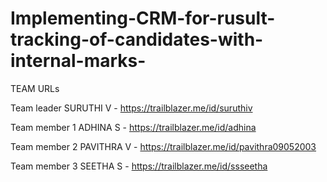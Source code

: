 # Implementing-CRM-for-rusult-tracking-of-candidates-with-internal-marks-

TEAM URLs

Team leader SURUTHI V    - https://trailblazer.me/id/suruthiv

Team member 1 ADHINA S   - https://trailblazer.me/id/adhina

Team member 2 PAVITHRA V - https://trailblazer.me/id/pavithra09052003

Team member 3 SEETHA S   - https://trailblazer.me/id/ssseetha
